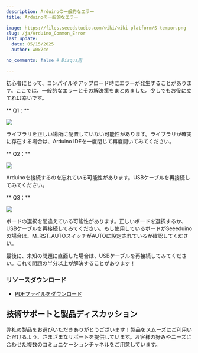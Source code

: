 ```yaml
---
description: Arduinoの一般的なエラー
title: Arduinoの一般的なエラー

image: https://files.seeedstudio.com/wiki/wiki-platform/S-tempor.png
slug: /ja/Arduino_Common_Error
last_update:
  date: 05/15/2025
  author: w0x7ce

no_comments: false # Disqus用

---
```



初心者にとって、コンパイルやアップロード時にエラーが発生することがあります。ここでは、一般的なエラーとその解決策をまとめました。少しでもお役に立てれば幸いです。

** Q1：**

![](https://files.seeedstudio.com/wiki/Arduino_Common_Error/img/常见错误11.png)

ライブラリを正しい場所に配置していない可能性があります。ライブラリが確実に存在する場合は、Arduino IDEを一度閉じて再度開いてみてください。

** Q2：**

![](https://files.seeedstudio.com/wiki/Arduino_Common_Error/img/常见错误12.png)

Arduinoを接続するのを忘れている可能性があります。USBケーブルを再接続してみてください。

** Q3：**

![](https://files.seeedstudio.com/wiki/Arduino_Common_Error/img/常见错误13.png)

ボードの選択を間違えている可能性があります。正しいボードを選択するか、USBケーブルを再接続してみてください。もし使用しているボードがSeeeduinoの場合は、M_RST_AUTOスイッチがAUTOに設定されているか確認してください。

最後に、未知の問題に直面した場合は、USBケーブルを再接続してみてください。これで問題の半分以上が解決することがあります！

###   リソースダウンロード

- [PDFファイルをダウンロード](https://files.seeedstudio.com/wiki/Arduino_Common_Error/res/Arduino_common_error.pdf)

## 技術サポートと製品ディスカッション
弊社の製品をお選びいただきありがとうございます！製品をスムーズにご利用いただけるよう、さまざまなサポートを提供しています。お客様の好みやニーズに合わせた複数のコミュニケーションチャネルをご用意しています。

<div class="button_tech_support_container">
<a href="https://forum.seeedstudio.com/" class="button_forum"></a> 
<a href="https://www.seeedstudio.com/contacts" class="button_email"></a>
</div>

<div class="button_tech_support_container">
<a href="https://discord.gg/eWkprNDMU7" class="button_discord"></a> 
<a href="https://github.com/Seeed-Studio/wiki-documents/discussions/69" class="button_discussion"></a>
</div>
